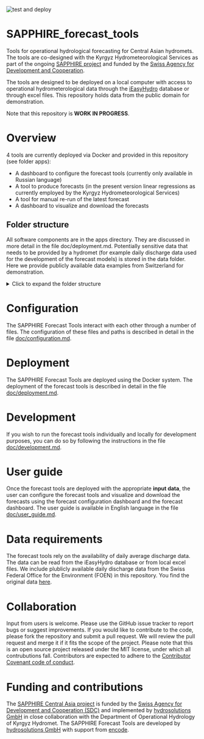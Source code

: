 ![test and deploy](https://github.com/hydrosolutions/SAPPHIRE_Forecast_Tools/actions/workflows/test_deploy_main.yml/badge.svg)

# SAPPHIRE_forecast_tools
Tools for operational hydrological forecasting for Central Asian hydromets. The tools are co-designed with the Kyrgyz Hydrometeorological Services as part of the ongoing [SAPPHIRE project](https://www.hydrosolutions.ch/projects/sapphire-central-asia) and funded by the [Swiss Agency for Development and Cooperation](https://www.eda.admin.ch/eda/en/home/fdfa/organisation-fdfa/directorates-divisions/sdc.html).

The tools are designed to be deployed on a local computer with access to operational hydrometerological data through the [iEasyHydro](https://ieasyhydro.org) database or through excel files. This repository holds data from the public domain for demonstration.

Note that this repository is **WORK IN PROGRESS**.

# Overview
4 tools are currently deployed via Docker and provided in this repository (see folder apps):
  - A dashboard to configure the forecast tools (currently only available in Russian language)
  - A tool to produce forecasts (in the present version linear regressions as currently employed by the Kyrgyz Hydrometeorological Services)
  - A tool for manual re-run of the latest forecast
  - A dashboard to visualize and download the forecasts

## Folder structure
All software components are in the apps directory. They are discussed in more detail in the file doc/deployment.md.
Potentially sensitive data that needs to be provided by a hydromet (for example daily discharge data used for the development of the forecast models) is stored in the data folder. Here we provide publicly available data examples from Switzerland for demonstration.
<details>
<summary>Click to expand the folder structure</summary>
Files that need to be reviewed and potentially edited or replaced for local deployment are highlighted with a #.

```
  SAPPHIRE_FORECAST_TOOLS
   |__ apps
       The software components of the SAPPHIRE Forecast Tools.
        |__ backend
            The backend of the forecast tools. This is the component that produces the forecasts.
             |__ src
                 Functions used by the forecast backend.
             |__ tests
                 Tests for the forecast backend. To be extended as the backend is developed.
             |__ .dockerignore
                 Lists files and folders that are not copied to the docker image.
             |__ Dockerfile
                 Dockerfile to build the docker image for the forecast backend.
             |__ forecast_script.py
                 The python script that runs the forecast backend.
             |__ requirements.txt
                 List of python packages that need to be installed in the docker image.
             |__ run_offline_mode.py
                 The python script that runs the forecast backend in offline mode. Used for testing and development and to produce hindcasts.
             |__ setup.py
                 Setup file for the forecast backend. Makes sure the backend finds the iEasyHydroForecast library.
        |__ config
            Configuration of the forecast tools. The content of the files needs to be adapted to deployment conditions.
             |__ locale
                 Translations for the forecast dashboard. Currently only available in English and Russian language.
#            |__ .env
                 Holds file and folder paths as well as access information to the iEasyHydro Database. This file is read by all forecast tools when deployed using Docker.
             |__ .env_develop
                 Same as .env but for local development. This file is read by all forecast tools when run locally as local folder structer differs from deployed folder structure.
#            |__ config_all_stations_library.json
                 Information about all stations that are potentially available for the forecasting tools. This includes station codes, names, and coordinates.
#            |__ config_development_restrict_station_selection.json
                 A list of stations that are available for the development of the forecast models. This file restricts the stations selected by the forecast configuration dashboard to the stations that are actually available for development.
             |__ config_output.json
                 Defines what outputs are generated by the forecast tools. This file is written by the forecast configuration dashboard.
             |__ config_stations_selection.json
                 A list of stations selected for the production of forecasts. This file is written by the forecast configuration dashboard.
        |__ configuration_dashboard
            A user interface to configure for which stations forecasts are produced and what outputs are generated. The dashboard is written in R and uses the Shiny framework.
             |__ www
                 Static files (icon Station.jpg) used by the dashboard.
             |__ dockerfile
                 Dockerfile to build the docker image for the forecast configuration dashboard.
             |__ forecast_configuration.R
                 The R script that runs the forecast configuration dashboard.
        |__ forecast_dashboard
            A user interface to visualize and download the forecasts. The dashboard is written in python and uses the panel framework.
             |__ www
                 Static files (icon Pentad.jpg) used by the dashboard.
             |__ Dockerfile
                 Dockerfile to build the docker image for the forecast dashboard.
             |__ forecast_dashboard.py
                 The python script that runs the forecast dashboard.
        |__ iEasyHydroForecast
            A collection of python functions that are used by the linear regression tool.
        |__ internal_data
            Data that is written and used by the forecast tools.
             |__ forecasts_pentad.csv
                 The forecasts produced by the forecast backend. This file is written by the forecast backend and read by the forecast dashboard.
             |__ hydrograph_day.csv
                 Daily data used for visualization. This file is written by the forecast configuration dashboard and read by the forecast backend.
             |__ hydrograph_pentad.csv
                 Pentad data used for visualization. This file is written by the forecast configuration dashboard and read by the forecast backend.
             |__ latest_successful_run.txt
                 A text file that holds the date of the latest successful run of the forecast backend. This file is written and read by the forecast backend.
        |__ reset_forecast_run_date
            A tool to manually re-run the latest forecast. This is useful if new data becomes available that should be included in the latest forecast.
             |__ Dockerfile
                 Dockerfile to build the docker image for the reset forecast run date tool.
             |__ rerun_forecast.py
                 The python script that runs the reset forecast run date tool.
             |__ requirements.txt
                 List of python packages that need to be installed in the docker image.
   |__ bat
       Batch files for Windows that are used to open a browser window to the dashboards
        |__ backend
#           |__ backend.bat
                 Stops and re-starts the backend.
            |__ rerun_backend.bat
                Stops and re-starts the backend after resetting the latest run date.
            |__ Rerun-Pentadal-Forecast.ico
                Icon for the shortcut to the reset forecast run date bat file.
        |__ configuration_dashboard
#            |__ configuration.bat
                 Opens the forecast configuration dashboard in a Google Chrome browser. The content of the bat file may need to be adapted to deployment conditions.
             |__ Station.ico
                 Icon for the shortcut to the forecast configuration dashboard.
        |__ forecast_dashboard
#            |__ dashboard.bat
                 Opens the forecast dashboard in a Google Chrome browser. The content of the bat file may need to be adapted to deployment conditions.
             |__ Pentad.ico
                 Icon for the shortcut to the forecast dashboard.
#  |__ data
       Example data to demonstrate how the forecast tools work. The Needs to be replaced with data by the hydromet organization for deployment. The data and file formats are described in more detail in the file doc/user_guide.md.
        |__ daily_runoff
            Daily discharge data for the development of the forecast models. The data is stored in Excel files. The paths to these files are configured in the .env file.
        |__ GIS
            GIS data for the forecast configuration dashboard. The data is stored in shape files. The paths to these files are configured in the .env file.
        |__ reports
            Examples of forecast bulletins produced by the forecast tools. Will be generated automatically if it does not exist.
        |__ templates
            Templates for the forecast bulletins. The templates are stored in Excel files. The paths to these files are configured in the .env file.
#            |__ pentad_forecast_bulletin_template.xlsx
                 Template for the pentad forecast bulletin. Edit accoring to your reporting requirements.
   |__ doc
       Documentation of the forecast tools.
        |__ www
            Static files (images) used by the documentation.
        |__ configuration.md
            Configuration instructions
        |__ deployment.md
            Deployment instructions
        |__ development.md
            Instructions for local development
        |__ user_guide.md
            User guide with instructions of how to use the forecast tools once they are deployed.
```
</details>

# Configuration
The SAPPHIRE Forecast Tools interact with each other through a number of files. The configuration of these files and paths is described in detail in the file [doc/configuration.md](doc/configuration.md).

# Deployment
The SAPPHIRE Forecast Tools are deployed using the Docker system. The deployment of the forecast tools is described in detail in the file [doc/deployment.md](doc/deployment.md).

# Development
If you wish to run the forecast tools individually and locally for development purposes, you can do so by following the instructions in the file [doc/development.md](doc/development.md).

# User guide
Once the forecast tools are deployed with the appropriate **input data**, the user can configure the forecast tools and visualize and download the forecasts using the forecast configuration dashboard and the forecast dashboard. The user guide is available in English language in the file [doc/user_guide.md](doc/user_guide.md).

# Data requirements
The forecast tools rely on the availability of daily average discharge data. The data can be read from the iEasyHydro database or from local excel files. We include plublicly available daily discharge data from the Swiss Federal Office for the Environment (FOEN) in this repository. You find the original data [here](https://www.hydrodaten.admin.ch/en/seen-und-fluesse).

# Collaboration
Input from users is welcome. Please use the GitHub issue tracker to report bugs or suggest improvements. If you would like to contribute to the code, please fork the repository and submit a pull request. We will review the pull request and merge it if it fits the scope of the project. Please note that this is an open source project released under the MIT license, under which all contrubutions fall. Contributors are expected to adhere to the [Contributor Covenant code of conduct](https://www.contributor-covenant.org/).

# Funding and contributions
The [SAPPHIRE Central Asia project](https://www.hydrosolutions.ch/projects/sapphire-central-asia) is funded by the [Swiss Agency for Development and Cooperation (SDC)](https://www.sdc-cde.ch/en) and implemented by [hydrosolutions GmbH](https://www.hydrosolutions.ch/) in close collaboration with the Department of Operational Hydrology of Kyrgyz Hydromet. The SAPPHIRE Forecast Tools are developed by [hydrosolutions GmbH](https://www.hydrosolutions.ch/) with support from [encode](http://encode.global).